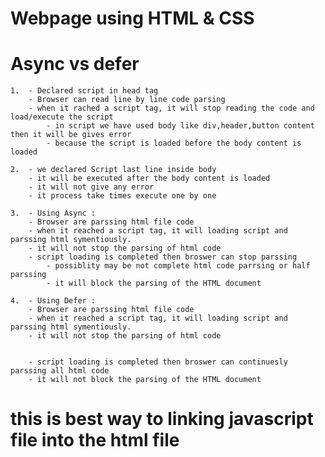 # Webpage using HTML & CSS
# Async vs defer
    1.  - Declared script in head tag
        - Browser can read line by line code parsing
        - when it rached a script tag, it will stop reading the code and load/execute the script
            - in script we have used body like div,header,button content then it will be gives error
            - because the script is loaded before the body content is loaded

    2.  - we declared Script last line inside body
        - it will be executed after the body content is loaded
        - it will not give any error
        - it process take times execute one by one

    3.  - Using Async :
        - Browser are parssing html file code 
        - when it reached a script tag, it will loading script and parssing html symentiously.   
        - it will not stop the parsing of html code
        - script loading is completed then broswer can stop parssing
            - possiblity may be not complete html code parrsing or half parssing
            - it will block the parsing of the HTML document

    4.  - Using Defer :
        - Browser are parssing html file code 
        - when it reached a script tag, it will loading script and parssing html symentiously.   
        - it will not stop the parsing of html code

        
        - script loading is completed then broswer can continuesly parssing all html code
        - it will not block the parsing of the HTML document
        
# this is best way to linking javascript file into the html file


